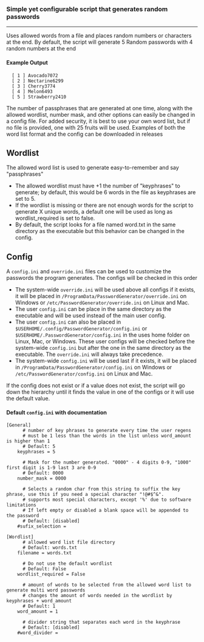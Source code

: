 ### Simple yet configurable script that generates random passwords 

-----------------
Uses allowed words from a file and places random numbers or characters at the end.
By default, the script will generate 5 Random passwords with 4 random numbers at the end

#### Example Output ####

      [ 1 ] Avocado7072
      [ 2 ] Nectarine6299
      [ 3 ] Cherry3774
      [ 4 ] Melon6493
      [ 5 ] Strawberry2410

The number of passphrases that are generated at one time, along with the allowed wordlist, number mask, and other options can easily be changed in a config file.
For added security, it is best to use your own word list, but if no file is provided, one with 25 fruits will be used.
Examples of both the word list format and the config can be downloaded in releases

Wordlist
--------
The allowed word list is used to generate easy-to-remember and say "passphrases"
- The allowed wordlist must have +1 the number of "keyphrases" to generate; by default, this would be 6 words in the file as keyphrases are set to 5.
- If the wordlist is missing or there are not enough words for the script to generate X unique words, a default one will be used as long as wordlist_required is set to false.
- By default, the script looks for a file named word.txt in the same directory as the executable but this behavior can be changed in the config.

## Config ##
A ``config.ini`` and ``override.ini`` files can be used to customize the passwords the program generates. The configs will be checked in this order
- The system-wide ``override.ini`` will be used above all configs if it exists, it will be placed in ``/ProgramData/PasswordGenerator/override.ini`` on Windows or ``/etc/PasswordGenerator/override.ini`` on Linux and Mac.
- The user ``config.ini`` can be place in the same directory as the executable and will be used instead of the main user config.
- The user ``config.ini`` can also be placed in ``$USERHOME/.config/PasswordGenerator/config.ini`` or ``$USERHOME/.PasswordGenerator/config.ini`` in the uses home folder on Linux, Mac, or Windows.
  These user configs will be checked before the system-wide ``config.ini`` but after the one in the same directory as the executable. The ``override.ini`` will always take precedence.
- The system-wide ``config.ini`` will be used last if it exists, it will be placed in ``/ProgramData/PasswordGenerator/config.ini`` on Windows or ``/etc/PasswordGenerator/config.ini`` on Linux and Mac.
  
If the config does not exist or if a value does not exist, the script will go down the hierarchy until it finds the value in one of the configs or it will use the default value.
#### Default ``config.ini`` with documentation ####

    [General]
    	  # number of key phrases to generate every time the user regens
    	  # must be 1 less than the words in the list unless word_amount is higher than 1
    	  # Default: 5
    	keyphrases = 5
    	
    	  # Mask for the number generated. "0000" - 4 digits 0-9, "1000" first digit is 1-9 last 3 are 0-9
    	  # Default: 0000
    	number_mask = 0000
    	
    	  # Selects a random char from this string to suffix the key phrase, use this if you need a special character "!@#$^&".
    	  # supports most special characters, except '%' due to software limitations
    	  # If left empty or disabled a blank space will be appended to the password
    	  # Default: [disabled]
    	#sufix_selection =  
    
    [Wordlist]
    	  # allowed word list file directory
    	  # Default: words.txt
    	filename = words.txt
    	
    	  # Do not use the default wordlist
    	  # Default: False
    	wordlist_required = False
    	
    	  # amount of words to be selected from the allowed word list to generate multi word passwords
    	  # changes the amount of words needed in the wordlist by keyphrases + word_amount
    	  # Default: 1
    	word_amount = 1
    	
    	  # divider string that separates each word in the keyphrase
    	  # Default: [disabled]
    	#word_divider =  
